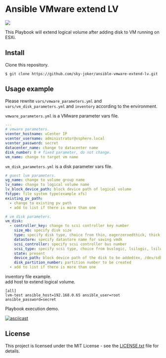 # Ansible VMware extend LV

[![](https://img.shields.io/badge/license-MIT-brightgreen.svg)](https://github.com/sky-joker/ansible-vmware-windows-winrm-setup/blob/master/LICENSE.txt)

This Playbook will extend logical volume after adding disk to VM running on ESXi.

## Install

Clone this repository.

```
$ git clone https://github.com/sky-joker/ansible-vmware-extend-lv.git
```

## Usage example

Please rewrite `vars/vmware_parameters.yml` and `vars/vm_disk_parameters.yml` and `inventory` according to the environment.

`vmware_parameters.yml` is a VMware parameter vars file.

```yaml
---
# vmware parameters.
vcenter_hostname: vCenter IP
vcenter_username: administrator@vsphere.local
vcenter_password: secret
datacenter_name: change to datacenter name
disk_number: 0 # fixed parameter, do not change.
vm_name: change to target vm name
```

`vm_disk_parameters.yml` is a disk parameter vars file.

```yaml
# guest lvm parameters.
vg_name: change to volume group name
lv_name: change to logical volume name
lv_block_device_path: block device path of logical volume 
fstype: file system type(example xfs)
existing_pv_path:
  - change to existing pv path
  - add to list if there is more than one

# vm disk parameters.
vm_disk:
  - controller_key: change to scsi controller key number
    size_mb: specify disk size
    type: specify disk type, choice from thin, eagerzeroedthick, thick
    datastore: specify datastore name for saving vmdk
    scsi_controller: specify scsi controller bus number
    scsi_type: specify scsi type, choice from buslogic, lsilogic, lsilogicsas
    state: present
    device_path: block device path of the disk to be added(ex, /dev/sdb)
    disk_partition_number: partition number to be created
  - add to list if there is more than one
```

inventory file example.  
add host to extend logical volume.

```
[all]
lvm-test ansible_host=192.168.0.65 ansible_user=root ansible_password=secret
```

Playbook execution demo.

[![asciicast](https://asciinema.org/a/257236.svg)](https://asciinema.org/a/257236)

## License

This project is licensed under the MIT License - see the [LICENSE.txt](https://github.com/sky-joker/ansible-vmware-extend-lv/blob/master/LICENSE.txt) file for details.
